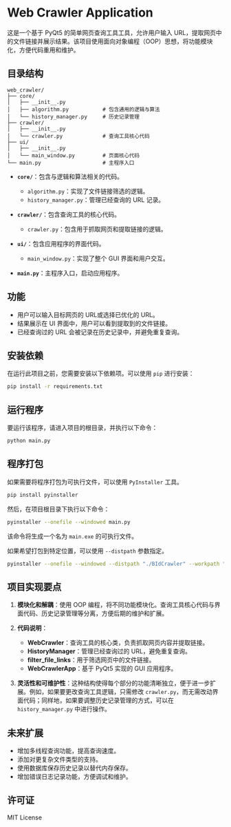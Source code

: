 # Web Crawler Application

这是一个基于 PyQt5 的简单网页查询工具工具，允许用户输入 URL，提取网页中的文件链接并展示结果。该项目使用面向对象编程（OOP）思想，将功能模块化，方便代码重用和维护。

## 目录结构

```
web_crawler/
├── core/
│   ├── __init__.py
│   ├── algorithm.py           # 包含通用的逻辑与算法
│   └── history_manager.py     # 历史记录管理
├── crawler/
│   ├── __init__.py
│   └── crawler.py             # 查询工具核心代码
├── ui/
│   ├── __init__.py
│   └── main_window.py         # 页面核心代码
└── main.py                    # 主程序入口
```

- **`core/`**：包含与逻辑和算法相关的代码。
  - `algorithm.py`：实现了文件链接筛选的逻辑。
  - `history_manager.py`：管理已经查询的 URL 记录。
  
- **`crawler/`**：包含查询工具的核心代码。
  - `crawler.py`：包含用于抓取网页和提取链接的逻辑。

- **`ui/`**：包含应用程序的界面代码。
  - `main_window.py`：实现了整个 GUI 界面和用户交互。

- **`main.py`**：主程序入口，启动应用程序。

## 功能

- 用户可以输入目标网页的 URL或选择已优化的 URL。
- 结果展示在 UI 界面中，用户可以看到提取到的文件链接。
- 已经查询过的 URL 会被记录在历史记录中，并避免重复查询。

## 安装依赖

在运行此项目之前，您需要安装以下依赖项。可以使用 `pip` 进行安装：

```sh
pip install -r requirements.txt
```

## 运行程序

要运行该程序，请进入项目的根目录，并执行以下命令：

```sh
python main.py
```

## 程序打包

如果需要将程序打包为可执行文件，可以使用 `PyInstaller` 工具。

```sh
pip install pyinstaller
```

然后，在项目根目录下执行以下命令：

```sh
pyinstaller --onefile --windowed main.py
```

该命令将生成一个名为 `main.exe` 的可执行文件。

如果希望打包到特定位置，可以使用 `--distpath` 参数指定。
```sh
pyinstaller --onefile --windowed --distpath "./BIdCrawler" --workpath "./BIdCrawler/build" --specpath "./BIdCrawler"  --name "BidCrawler" main.py
```


## 项目实现要点

1. **模块化和解耦**：使用 OOP 编程，将不同功能模块化。查询工具核心代码与界面代码、历史记录管理等分离，方便后期的维护和扩展。

2. **代码说明**：
   - **WebCrawler**：查询工具的核心类，负责抓取网页内容并提取链接。
   - **HistoryManager**：管理已经查询过的 URL，避免重复查询。
   - **filter_file_links**：用于筛选网页中的文件链接。
   - **WebCrawlerApp**：基于 PyQt5 实现的 GUI 应用程序。

3. **灵活性和可维护性**：这种结构使得每个部分的功能清晰独立，便于进一步扩展。例如，如果要更改查询工具逻辑，只需修改 `crawler.py`，而无需改动界面代码；同样地，如果要调整历史记录管理的方式，可以在 `history_manager.py` 中进行操作。

## 未来扩展

- 增加多线程查询功能，提高查询速度。
- 添加对更复杂文件类型的支持。
- 使用数据库保存历史记录以替代内存保存。
- 增加错误日志记录功能，方便调试和维护。

## 许可证

MIT License
